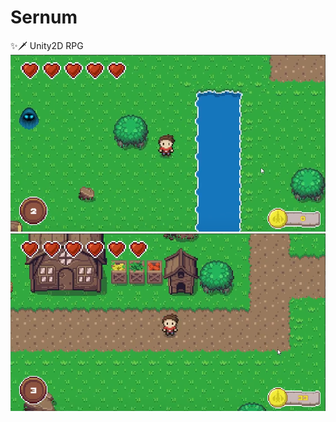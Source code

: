 # Sernum
 ✨🗡 Unity2D RPG
![Image alt](https://github.com/windowsdelete/pics/raw/main/9.png)
![Image alt](https://github.com/windowsdelete/pics/raw/main/10.png)

